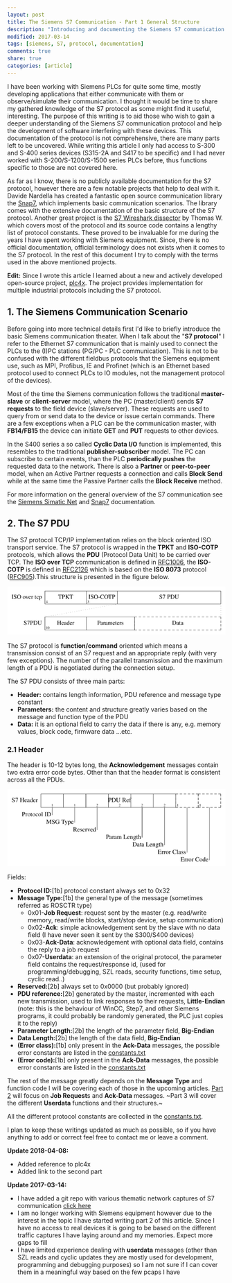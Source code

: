 ```yaml
---
layout: post
title: The Siemens S7 Communication - Part 1 General Structure
description: "Introducing and documenting the Siemens S7 communication scenario and the general structure of the protocol"
modified: 2017-03-14
tags: [siemens, S7, protocol, documentation]
comments: true
share: true
categories: [article]
---
```


I have been working with Siemens PLCs for quite some time, mostly developing applications that either communicate with them or observe/simulate their communication. I thought it would be time to share my gathered knowledge of the S7 protocol as some might find it useful, interesting. The purpose of this writing is to aid those who wish to gain a deeper understanding of the Siemens S7 communication protocol and help the development of software interfering with these devices. This documentation of the protocol is not comprehensive, there are many parts left to be uncovered. While writing this article I only had access to S-300 and S-400 series devices (S315-2A and S417 to be specific) and I had never worked with S-200/S-1200/S-1500 series PLCs before, thus functions specific to those are not covered here.

As far as I know, there is no publicly available documentation for the S7 protocol, however there are a few notable projects that help to deal with it. Davide Nardella has created a fantastic open source communication library the [Snap7](http://snap7.sourceforge.net/), which implements basic communication scenarios. The library comes with the extensive documentation of the basic structure of the S7 protocol. Another great project is the [S7 Wireshark dissector](http://sourceforge.net/projects/s7commwireshark/) by Thomas W. which covers most of the protocol and its source code contains a lengthy list of protocol constants. These proved to be invaluable for me during the years I have spent working with Siemens equipment. Since, there is no official documentation, official terminology does not exists when it comes to the S7 protocol. In the rest of this document I try to comply with the terms used in the above mentioned projects.

**Edit:** Since I wrote this article I learned about a new and actively developed open-source project, [plc4x](https://plc4x.incubator.apache.org/protocols/s7/index.html). The project provides implementation for multiple industrial protocols including the S7 protocol. 

## 1. The Siemens Communication Scenario

Before going into more technical details first I'd like to briefly introduce the basic Siemens communication theater. When I talk about the "**S7 protocol**" I refer to the Ethernet S7 communication that is mainly used to connect the PLCs to the (I)PC stations (PG/PC - PLC communication). This is not to be confused with the different fieldbus protocols that the Siemens equipment use, such as MPI, Profibus, IE and Profinet (which is an Ethernet based protocol used to connect PLCs to IO modules, not the management protocol of the devices).

Most of the time the Siemens communication follows the traditional **master-slave** or **client-server** model, where the PC (master/client) sends **S7 requests** to the field device (slave/server). These requests are used to query from or send data to the device or issue certain commands. There are a few exceptions when a PLC can be the communication master, with **FB14/FB15** the device can initiate **GET** and **PUT** requests to other devices. 

In the S400 series a so called **Cyclic Data I/O** function is implemented, this resembles to the traditional **publisher-subscriber** model. The PC can subscribe to certain events, than the PLC **periodically pushes** the requested data to the network. There is also a **Partner** or **peer-to-peer** model, when an Active Partner requests a connection and calls **Block Send** while at the same time the Passive Partner calls the **Block Receive** method.

For more information on the general overview of the S7 communication see the [Siemens Simatic Net](https://support.automation.siemens.com/WW/llisapi.dll/csfetch/1172423/iethb_e.pdf?func=cslib.csFetch&nodeid=1172846&forcedownload=true) and [Snap7](http://snap7.sourceforge.net/) documentation.

## 2. The S7 PDU

The S7 protocol TCP/IP implementation relies on the block oriented ISO transport service. The S7 protocol is wrapped in the **TPKT** and **ISO-COTP** protocols, which allows the **PDU** (Protocol Data Unit) to be carried over TCP. The **ISO over TCP** communication is defined in [RFC1006](https://tools.ietf.org/html/rfc1006), the **ISO-COTP** is defined in [RFC2126](https://tools.ietf.org/html/rfc2126) which is based on the **ISO 8073** protocol ([RFC905](https://tools.ietf.org/html/rfc905)).This structure is presented in the figure below.

![S7ProtoStructure](/images/s7proto/s7packet.png)

The S7 protocol is **function/command** oriented which means a transmission consist of an S7 request and an appropriate reply (with very few exceptions). The number of the parallel transmission and the maximum length of a PDU is negotiated during the connection setup.

The S7 PDU consists of three main parts:

* **Header:** contains length information, PDU reference and message type constant
* **Parameters:** the content and structure greatly varies based on the message and function type of the PDU
* **Data:** it is an optional field to carry the data if there is any, e.g. memory values, block code, firmware data ...etc.

### 2.1 Header

The header is 10-12 bytes long, the **Acknowledgement** messages contain two extra error code bytes. Other than that the header format is consistent across all the PDUs. 

![S7HeaderStructure](/images/s7proto/s7header.png)

Fields:

* **Protocol ID:**[1b] protocol constant always set to 0x32
* **Message Type:**[1b] the general type of the message (sometimes referred as ROSCTR type)
  * 0x01-**Job Request**: request sent by the master (e.g. read/write memory, read/write blocks, start/stop device, setup  communication)
  * 0x02-**Ack**: simple acknowledgement sent by the slave with no data field (I have never seen it sent by the S300/S400 devices)
  * 0x03-**Ack-Data**: acknowledgement with optional data field, contains the reply to a job request
  * 0x07-**Userdata**: an extension of the original protocol, the parameter field contains the request/response id, (used for programming/debugging, SZL reads, security functions, time setup, cyclic read..)
* **Reserved:**[2b] always set to 0x0000 (but probably ignored)
* **PDU reference:**[2b] generated by the master, incremented with each new transmission, used to link responses to their requests, **Little-Endian** (note: this is the behaviour of WinCC, Step7, and other Siemens programs, it could probably be randomly generated, the PLC just copies it to the reply)
* **Parameter Length:**[2b] the length of the parameter field, **Big-Endian**
* **Data Length:**[2b] the length of the data field, **Big-Endian**
* **(Error class):**[1b] only present in the **Ack-Data** messages, the possible error constants are listed in the [constants.txt](/resources/s7proto/constants.txt)
* **(Error code):**[1b] only present in the **Ack-Data** messages, the possible error constants are listed in the [constants.txt](/resources/s7proto/constants.txt)

The rest of the message greatly depends on the **Message Type** and function code I will be covering each of those in the upcoming articles. [Part 2](http://gmiru.com/article/s7comm-part2/) will focus on **Job Request**s and **Ack-Data** messages. ~Part 3 will cover the different **Userdata** functions and their structures.~

All the different protocol constants are collected in the [constants.txt](/resources/s7proto/constants.txt).

I plan to keep these writings updated as much as possible, so if you have anything to add or correct feel free to contact me or leave a comment.

**Update 2018-04-08:**
* Added reference to plc4x
* Added link to the second part

**Update 2017-03-14:** 
* I have added a git repo with various thematic network captures of S7 communication [click here](https://github.com/gymgit/s7-pcaps)
* I am no longer working with Siemens equipment however due to the interest in the topic I have started writing part 2 of this article. Since I have no access to real devices it is going to be based on the different traffic captures I have laying around and my memories. Expect more gaps to fill
* I have limited experience dealing with **userdata** messages (other than SZL reads and cyclic updates they are mostly used for development, programming and debugging purposes) so I am not sure if I can cover them in a meaningful way based on the few pcaps I have
